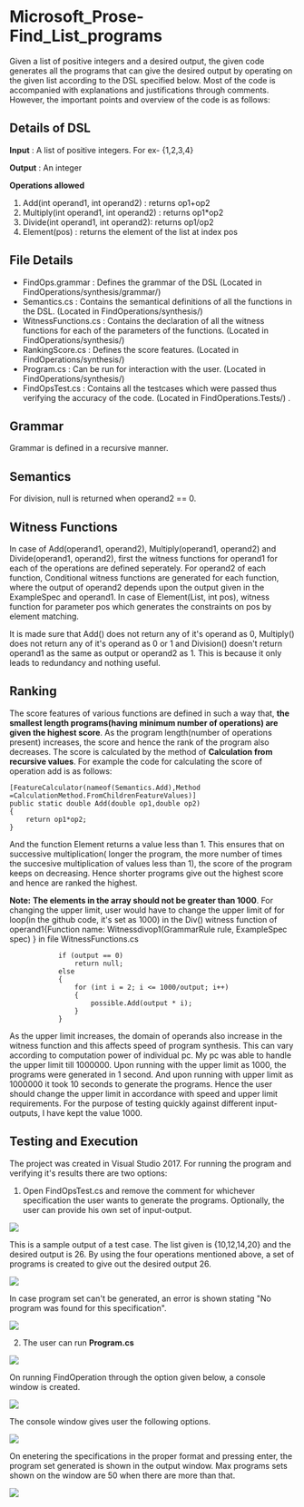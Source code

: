 # Microsoft_Prose-Find_List_programs
Given a list of positive integers and a desired output, the given code generates all the programs that can give the desired output by operating on the given list according to the DSL specified below. Most of the code is accompanied with explanations and justifications through comments. However, the important points and overview of the code is as follows:

## Details of DSL
**Input** : A list of positive integers. For ex- {1,2,3,4}

**Output** : An integer

**Operations allowed**

 1. Add(int operand1, int operand2) : returns op1+op2  
 2. Multiply(int operand1, int operand2) : returns op1*op2  
 3. Divide(int operand1, int operand2): returns op1/op2  
 4. Element(pos) : returns the element of the list at index pos

## File Details

 - FindOps.grammar : Defines the grammar of the DSL (Located in FindOperations/synthesis/grammar/) 
 - Semantics.cs : Contains the semantical definitions of all the functions in the DSL. (Located in FindOperations/synthesis/)
 - WitnessFunctions.cs : Contains the declaration of all the witness functions for each of the parameters of the functions. (Located in FindOperations/synthesis/)
 - RankingScore.cs : Defines the score features. (Located in FindOperations/synthesis/)
 - Program.cs : Can be run for interaction with the user. (Located in FindOperations/synthesis/)
 - FindOpsTest.cs : Contains all the testcases which were passed thus verifying the accuracy of the code. (Located in FindOperations.Tests/) .


## Grammar
Grammar is defined in a recursive manner.

## Semantics
For division, null is returned when operand2 == 0.

## Witness Functions
In case of Add(operand1, operand2), Multiply(operand1, operand2) and Divide(operand1, operand2), first the witness functions for operand1 for each of the operations are defined seperately. For operand2 of each function, Conditional witness functions are generated for each function, where the output of operand2 depends upon the output given in the ExampleSpec and operand1.
In case of Element(List<int>, int pos), witness function for parameter pos which generates the constraints on pos by element matching.

It is made sure that Add() does not return any of it's operand as 0, Multiply() does not return any of it's operand as 0 or 1 and Division() doesn't return  operand1 as the same as output or operand2 as 1. This is because it only leads to redundancy and nothing useful.

## Ranking
The score features of various functions are defined in such a way that, **the smallest length programs(having minimum number of operations) are given the highest score**. As the program length(number of operations present) increases, the score and hence the rank of the program also decreases.
The score is calculated by the method of **Calculation from recursive values**. For example the code for calculating the score of operation add is as follows:

    [FeatureCalculator(nameof(Semantics.Add),Method =CalculationMethod.FromChildrenFeatureValues)]
    public static double Add(double op1,double op2)
    {
	    return op1*op2;
    }
And the function Element returns a value less than 1. This ensures that on successive multiplication( longer the program, the more number of times the succesive multiplication of values less than 1), the score of the program keeps on decreasing. Hence shorter programs give out the highest score and hence are ranked the highest.

**Note:**
**The elements in the array should not be greater than 1000**. 
For changing the upper limit, user would have to change the upper limit of for loop(in the github code, it's set as 1000) in the Div() witness function of operand1{Function name:  Witnessdivop1(GrammarRule  rule, ExampleSpec  spec) } in file WitnessFunctions.cs


                if (output == 0)
                    return null;
                else
                {
                    for (int i = 2; i <= 1000/output; i++)
                    {
                        possible.Add(output * i);
                    }
                }


As the upper limit increases, the domain of operands also increase in the witness function and this affects speed of program synthesis. This can vary according to computation power of individual pc. My pc was able to handle the upper limit till 1000000. Upon running with the upper limit as 1000, the programs were generated in 1 second. And upon running with upper limit as 1000000 it took 10 seconds to generate the programs. Hence the user should change the upper limit in accordance with speed and upper limit requirements. For the purpose of testing quickly against different input-outputs, I have kept the value 1000.


## Testing and Execution

The project was created in Visual Studio 2017.
For running the program and verifying it's results there are two options:

1. Open FindOpsTest.cs and remove the comment for whichever specification the user wants to generate the programs. Optionally, the user can provide his own set of input-output.

**![](https://lh6.googleusercontent.com/wWpbVL-Zw9fhyIPc0Y1sgC5DvYYtqebpcEra4x6nBI-2XtxdguHkgtyHIUCJUZz2AajUE-wQVoOfXlv1OSo6NynV6MX6ZCnqHIe-Rj5AkiZlyp9tUzdi3dgOqDYv9zAckOi5J9ES)**

This is a sample output of a test case. The list given is {10,12,14,20} and the desired output is 26. By using the four operations mentioned above, a set of programs is created to give out the desired output 26.
                      
**![](https://lh3.googleusercontent.com/szUFBb6YqunVuitX5FblhzgHil_pY56bmRu5dYsKCwVEJigjoONvJaMOcxYi5jHG4mh13qbEpVfR3brKLWJHHa0-UPoJSo3OzIpTBOz9mG0ipX1gyWriT7NzTeR09fBtf0LdePKI)**

In case program set can't be generated, an error is shown stating "No program was found for this specification".
                                                     
**![](https://lh5.googleusercontent.com/u0oKQFaGJKBk-MeTiEk-JVCeT7milGy7J2WE5IyPcEdA7hRakEMgLqYvKFjNWNDBQyr5GD3FStQQCYubCg6ppi_b2qX9YTOZ4jG8vyHSlz3OMFB-tCYP8tqu4gqZoqbWE2oxq17E)**


2. The user can run **Program.cs**

**![](https://lh6.googleusercontent.com/dmAAMJyjacyYaRw2VqCnqOPcqwzlwXaKwHHngGegSthHsuRuASBZdaRyPm2EocsICmdZ1WLjOAlA5l4mFU7jTmL71KHEjt4-GwmNou1AULdgeN4XE9-kJl_kvFEzj4ukuSZ_w5dF)**


On running FindOperation through the option given below, a console window is created.
                                                     
**![](https://lh5.googleusercontent.com/eT0x9DRrPBIuw9GLCHHVyzoF7LtKqzCf_qsWsqZFAfViwgn13iCLzWM4W2OBYI2RUWT8HRLJnYhH0rsjeYwhGVHp7IhWKz1PNNY8E3q5Ph7K15UO2X8uCwS-0ejzX-fSz43Hz3r2)**

The console window gives user the following options.

**![](https://lh6.googleusercontent.com/QqczIv7fCfwbCgEjbUkKIX4ges9sN5QudZR6DWJbH2Tqg2pXn0lyUCBEiQ1wqHLVUaO5OnB6Cf_YU2bLrhf2MnhvNN6yR_m_sBY9k6mLR7YCRuOzc2bEeo5vLqM5rrAQV9rtTc_T)**

On enetering the specifications in the proper format and pressing enter, the program set generated is shown in the output window. Max programs sets shown on the window are 50 when there are more than that.
                                                     
**![](https://lh5.googleusercontent.com/8o6Ywyc0mCHBt2gkQSTUoh65FRRVQetVhVYXMABXHRauRakw43tumTb9SD7Oe5Nilppg1nFJjHv3rsqRxVA_j5mIjXF80a4ujPRvoE4Ui0yPxOzmHssNhpm5ReCh1jH4_nk4C-Br)**


                                     
